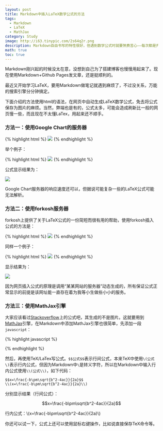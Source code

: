 ```yaml
---
layout: post
title: Markdown中插入LaTeX数学公式的方法
tags:
  - Markdown
  - LaTeX
  - MathJax
category: Study
image: http://i63.tinypic.com/2s64q2r.png
description: Markdown自由书写的特性很好，但遇到数学公式时就要煞费苦心——每次都是先使用LaTeX书写，然后保存为图片，使用img标签进行引用，当公式很多的时候稍显复杂。本文的方法使用html的语法，在线生成LaTeX数学公式，免去将公式保存为图片的麻烦。当然，弊端也是有的，公式太多，可能会造成刷新比一般的网页慢一些。
math: true
toc: true
---
```


Markdown刚兴起的时候没太在意，没想到自己为了搭建博客也慢慢用起来了。现在使用Markdown+Github Pages发文章，还是挺顺利的。

最近又开始学习LaTeX，要用Markdown做笔记就遇到麻烦了，不过没关系，万能的搜索引擎分分钟搞定。

下面介绍的方法使用html的语法，在网页中自动生成LaTeX数学公式，免去将公式保存为图片的麻烦。当然，弊端也是有的，公式太多，可能会造成刷新比一般的网页慢一些，而且现在不太懂LaTex，用起来还不顺手。

### 方法一：使用Google Chart的服务器

{% highlight html %}
<img src="http://chart.googleapis.com/chart?cht=tx&chl= 在此插入LaTex公式" style="border:none;">
{% endhighlight %}

举个例子：

{% highlight html %}
<img src="http://chart.googleapis.com/chart?cht=tx&chl=\Large x=\frac{-b\pm\sqrt{b^2-4ac}}{2a}" style="border:none;">
{% endhighlight %}

公式显示结果为：

<img src="http://chart.googleapis.com/chart?cht=tx&chl=\Large x=\frac{-b\pm\sqrt{b^2-4ac}}{2a}" style="border:none;">

Google Chart服务器的响应速度还可以，但据说可能复杂一些的LaTeX公式可能无法解析。

### 方法二：使用forkosh服务器

forkosh上提供了关于LaTeX公式的一份简短而很有用的帮助，使用forkosh插入公式的方法是：

{% highlight html %}
<img src="http://www.forkosh.com/mathtex.cgi? 在此处插入LaTex公式">
{% endhighlight %}

同样一个例子：

{% highlight html %}
<img src="http://www.forkosh.com/mathtex.cgi? \Large x=\frac{-b\pm\sqrt{b^2-4ac}}{2a}">
{% endhighlight %}

显示结果为：

<img src="http://www.forkosh.com/mathtex.cgi? \Large x=\frac{-b\pm\sqrt{b^2-4ac}}{2a}">

因为网页插入公式的原理是调用“某某网站的服务器”动态生成的，所有保证公式正常显示的前提是该网址能一直存在着为我等小生做些小小的服务。

### 方法三：使用MathJax引擎

大家应该看过[Stackoverflow](http://stackoverflow.com/)上的公式吧，其生成的不是图片。这就要用到[MathJax](https://www.mathjax.org/)引擎，在Markdown中添加MathJax引擎也很简单，先添加一段`javascript`：

{% highlight javascript %}
<script type="text/javascript" src="http://cdn.mathjax.org/mathjax/latest/MathJax.js?config=default"></script>
{% endhighlight %}

然后，再使用TeX/LaTex写公式。`$$公式$$`表示行间公式，本来TeX中使用`\(公式\)`表示行内公式，但因为Markdown中`\`是转义字符，所以在Markdown中输入行内公式使用`\\(公式\\)`，如下代码：

~~~
$$x=\frac{-b\pm\sqrt{b^2-4ac}}{2a}$$
\\(x=\frac{-b\pm\sqrt{b^2-4ac}}{2a}\\)
~~~

分别显示结果（行间公式）：

$$x=\frac{-b\pm\sqrt{b^2-4ac}}{2a}$$

行内公式：\\(x=\frac{-b\pm\sqrt{b^2-4ac}}{2a}\\)

你还可以试一下，公式上还可以使用鼠标右键操作，比如说直接保存TeX命令等。
